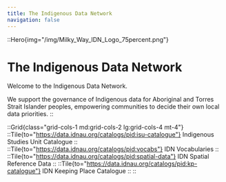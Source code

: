 ```yaml
---
title: The Indigenous Data Network
navigation: false
---
```


::Hero{img="/img/Milky_Way_IDN_Logo_75percent.png"}
# The Indigenous Data Network
Welcome to the Indigenous Data Network.  

We support the governance of Indigenous data for Aboriginal and Torres Strait Islander peoples, empowering communities to decide their own local data priorities. 
::

::Grid{class="grid-cols-1 md:grid-cols-2 lg:grid-cols-4 mt-4"}
::Tile{to="https://data.idnau.org/catalogs/pid:isu-catalogue"}
Indigenous Studies Unit Catalogue
::
::Tile{to="https://data.idnau.org/catalogs/pid:vocabs"}
IDN Vocabularies
::
::Tile{to="https://data.idnau.org/catalogs/pid:spatial-data"}
IDN Spatial Reference Data
::
::Tile{to="https://data.idnau.org/catalogs/pid:kp-catalogue"}
IDN Keeping Place Catalogue
::
::